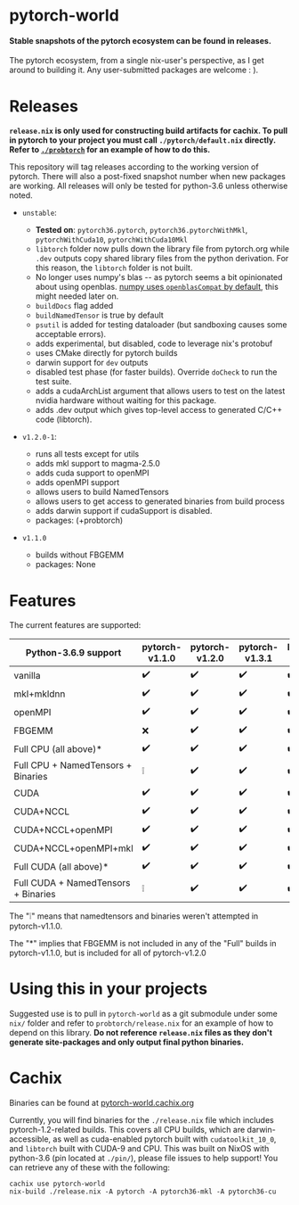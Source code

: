 pytorch-world
=============
<h4>Stable snapshots of the pytorch ecosystem can be found in releases.</h4>

The pytorch ecosystem, from a single nix-user's perspective, as I get around to building it.
Any user-submitted packages are welcome : ).

Releases
============================

**`release.nix` is only used for constructing build artifacts for cachix.
To pull in pytorch to your project you must call `./pytorch/default.nix` directly.
Refer to [`./probtorch`][ptre] for an example of how to do this.**

[ptre]:https://github.com/stites/pytorch-world/blob/unstable/probtorch/release.nix#L16-L21

This repository will tag releases according to the working version of pytorch.
There will also a post-fixed snapshot number when new packages are working.
All releases will only be tested for python-3.6 unless otherwise noted.

- `unstable`:
  - **Tested on**: `pytorch36.pytorch`, `pytorch36.pytorchWithMkl`, `pytorchWithCuda10`, `pytorchWithCuda10Mkl`
  - `libtorch` folder now pulls down the library file from pytorch.org while `.dev` outputs copy shared library files from the python derivation. For this reason, the `libtorch` folder is not built.
  - No longer uses numpy's blas -- as pytorch seems a bit opinionated about using openblas. [numpy uses
      `openblasCompat` by default](https://github.com/pytorch/pytorch/issues/30331), this might needed later on.
  - `buildDocs` flag added
  - `buildNamedTensor` is true by default
  - `psutil` is added for testing dataloader (but sandboxing causes some acceptable errors).
  - adds experimental, but disabled, code to leverage nix's protobuf
  - uses CMake directly for pytorch builds
  - darwin support for `dev` outputs
  - disabled test phase (for faster builds). Override `doCheck` to run the test suite.
  - adds a cudaArchList argument that allows users to test on the latest nvidia hardware without waiting for this package.
  - adds .dev output which gives top-level access to generated C/C++ code (libtorch).

- `v1.2.0-1`:
  - runs all tests except for utils
  - adds mkl support to magma-2.5.0
  - adds cuda support to openMPI
  - adds openMPI support
  - allows users to build NamedTensors
  - allows users to get access to generated binaries from build process
  - adds darwin support if cudaSupport is disabled.
  - packages: (+probtorch)

- `v1.1.0`
  - builds without FBGEMM
  - packages: None


Features
=============

The current features are supported:

| **Python-3.6.9 support**            | pytorch-v1.1.0     | pytorch-v1.2.0     | pytorch-v1.3.1     | libtorch-v1.3.1    |
| ----------------------------------- | ------------------ | ------------------ | ------------------ | ------------------ |
| vanilla                             | :heavy_check_mark: | :heavy_check_mark: | :heavy_check_mark: | :heavy_check_mark: |
| mkl+mkldnn                          | :heavy_check_mark: | :heavy_check_mark: | :heavy_check_mark: | :heavy_check_mark: |
| openMPI                             | :heavy_check_mark: | :heavy_check_mark: | :heavy_check_mark: | :heavy_check_mark: |
| FBGEMM                              | :x:                | :heavy_check_mark: | :heavy_check_mark: | :heavy_check_mark: |
| Full CPU (all above)*               | :heavy_check_mark: | :heavy_check_mark: | :heavy_check_mark: | :heavy_check_mark: |
| Full CPU + NamedTensors + Binaries  | :grey_exclamation: | :heavy_check_mark: | :heavy_check_mark: | :heavy_check_mark: |
| CUDA                                | :heavy_check_mark: | :heavy_check_mark: | :heavy_check_mark: | :heavy_check_mark: |
| CUDA+NCCL                           | :heavy_check_mark: | :heavy_check_mark: | :heavy_check_mark: | :heavy_check_mark: |
| CUDA+NCCL+openMPI                   | :heavy_check_mark: | :heavy_check_mark: | :heavy_check_mark: | :heavy_check_mark: |
| CUDA+NCCL+openMPI+mkl               | :heavy_check_mark: | :heavy_check_mark: | :heavy_check_mark: | :heavy_check_mark: |
| Full CUDA (all above)*              | :heavy_check_mark: | :heavy_check_mark: | :heavy_check_mark: | :heavy_check_mark: |
| Full CUDA + NamedTensors + Binaries | :grey_exclamation: | :heavy_check_mark: | :heavy_check_mark: | :heavy_check_mark: |

The ":grey_exclamation:" means that namedtensors and binaries weren't attempted in pytorch-v1.1.0.

The "*" implies that FBGEMM is not included in any of the "Full" builds in pytorch-v1.1.0, but is included for all of pytorch-v1.2.0


Using this in your projects
============================

Suggested use is to pull in `pytorch-world` as a git submodule under some `nix/` folder and refer to `probtorch/release.nix` for an example of how to depend on this library.
**Do not reference `release.nix` files as they don't generate site-packages and only output final python binaries.**

Cachix
=============

Binaries can be found at [pytorch-world.cachix.org](https://pytorch-world.cachix.org)

Currently, you will find binaries for the `./release.nix` file which includes pytorch-1.2-related builds.
This covers all CPU builds, which are darwin-accessible, as well as cuda-enabled pytorch built with `cudatoolkit_10_0`, and `libtorch` built with CUDA-9 and CPU.
This was built on NixOS with python-3.6 (pin located at `./pin/`), please file issues to help support!
You can retrieve any of these with the following:

```
cachix use pytorch-world
nix-build ./release.nix -A pytorch -A pytorch36-mkl -A pytorch36-cu
```

